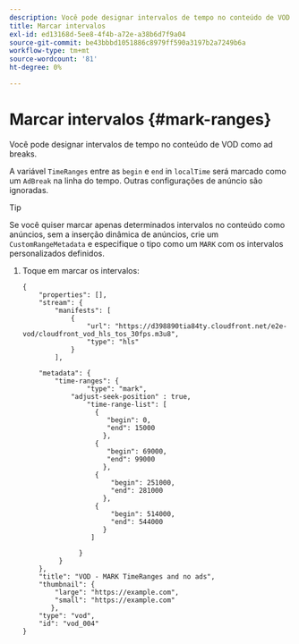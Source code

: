 ```yaml
---
description: Você pode designar intervalos de tempo no conteúdo de VOD como ad breaks.
title: Marcar intervalos
exl-id: ed13168d-5ee8-4f4b-a72e-a38b6d7f9a04
source-git-commit: be43bbbd1051886c8979ff590a3197b2a7249b6a
workflow-type: tm+mt
source-wordcount: '81'
ht-degree: 0%

---
```


# Marcar intervalos {#mark-ranges}

Você pode designar intervalos de tempo no conteúdo de VOD como ad breaks.

A variável `TimeRanges` entre as `begin` e `end` in `localTime` será marcado como um `AdBreak` na linha do tempo. Outras configurações de anúncio são ignoradas.

>[!TIP]
>
>Se você quiser marcar apenas determinados intervalos no conteúdo como anúncios, sem a inserção dinâmica de anúncios, crie um `CustomRangeMetadata` e especifique o tipo como um `MARK` com os intervalos personalizados definidos.

1. Toque em marcar os intervalos:

   ```
   {   
       "properties": [],
       "stream": {
           "manifests": [
               {
                   "url": "https://d398890tia84ty.cloudfront.net/e2e-vod/cloudfront_vod_hls_tos_30fps.m3u8",
                   "type": "hls"
               }
           ],
   
       "metadata": {
           "time-ranges": {
                   "type": "mark",
               "adjust-seek-position" : true,   
                   "time-range-list": [
                     {
                        "begin": 0,
                        "end": 15000
                       },
                     {
                        "begin": 69000,
                        "end": 99000
                       },
                     {
                         "begin": 251000,
                         "end": 281000
                       },
                     {
                         "begin": 514000,
                         "end": 544000
                       }
                    ]
   
                 }
            }           
       },   
       "title": "VOD - MARK TimeRanges and no ads",
       "thumbnail": {
           "large": "https://example.com",
           "small": "https://example.com"
          },
       "type": "vod",
       "id": "vod_004"
   }
   ```

